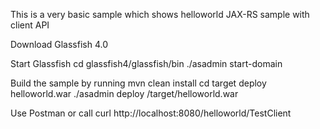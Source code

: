 This is a very basic sample which shows helloworld JAX-RS sample with client API

Download Glassfish 4.0

Start Glassfish
cd glassfish4/glassfish/bin
./asadmin start-domain

Build the sample by running
mvn clean install
cd target
deploy helloworld.war
./asadmin deploy <folder of sample>/target/helloworld.war

Use Postman or call curl http://localhost:8080/helloworld/TestClient


